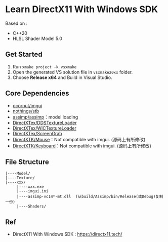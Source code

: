 # Learn DirectX11 With Windows SDK

Based on :
- C++20
- HLSL Shader Model 5.0

## Get Started

1. Run `xmake project -k vsxmake`
2. Open the generated VS solution file in `vsxmake20xx` folder.
1. Choose **Release x64** and Build in Visual Studio.

## Core Dependencies
- [ocornut/imgui](https://github.com/ocornut/imgui)
- [nothings/stb](https://github.com/nothings/stb)
- [assimp/assimp](https://github.com/assimp/assimp)：model loading
- [DirectXTex/DDSTextureLoader](https://github.com/Microsoft/DirectXTex/tree/master/DDSTextureLoader)
- [DirectXTex/WICTextureLoader](https://github.com/Microsoft/DirectXTex/tree/master/WICTextureLoader)
- [DirectXTex/ScreenGrab](https://github.com/Microsoft/DirectXTex/tree/master/ScreenGrab)
- [DirectXTK/Mouse](https://github.com/Microsoft/DirectXTK/tree/master/Src)：Not compatible with imgui. (源码上有所修改)
- [DirectXTK/Keyboard](https://github.com/Microsoft/DirectXTK/tree/master/Src)：Not compatible with imgui. (源码上有所修改)

## File Structure

```plaintext
|----Model/
|----Texture/
|----xxx/
     |----xxx.exe
     |----imgui.ini
     |----assimp-vc14*-mt.dll  (从build/Assimp/bin/Release(或Debug)复制一份)
     |----Shaders/
```

## Ref

- DirectX11 With Windows SDK : https://directx11.tech/
